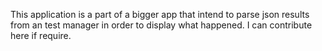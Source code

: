 This application is a part of a bigger app that intend to parse json results from an test manager in order to display what happened.
I can contribute here if require.

